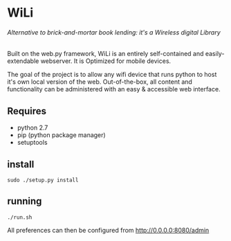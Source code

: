 # WiLi
###### Alternative to brick-and-mortar book lending: it's a Wireless digital Library

Built on the web.py framework, WiLi is an entirely self-contained and easily-extendable webserver. It is Optimized for mobile devices.

The goal of the project is to allow any wifi device that runs python to host it's own local version of the web. Out-of-the-box, all content and functionality can be administered with an easy & accessible web interface. 

## Requires

 * python 2.7
 * pip (python package manager)
 * setuptools

## install

`sudo ./setup.py install`

## running

`./run.sh`

All preferences can then be configured from http://0.0.0.0:8080/admin
